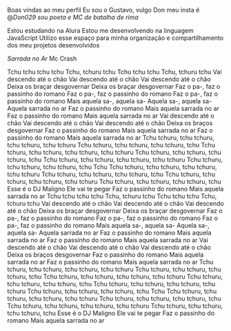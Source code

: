Boas vindas ao meu perfil
Eu sou o Gustavo, vulgo Don
meu insta é @_Don029
sou poeta e MC de batalha de rima_

Estou estudando na Alura
Estou me desenvolvendo na linguagem JavaScript
Utilizo esse espaço para minha organização e compartilhamento dos meu projetos desenvolvidos

*Sarrada no Ar*
Mc Crash

Tchu tchu tchu tchu
Tchu, tchuru tchu
Tchu tchu tchu
Tchu, tchuru tchu
Vai descendo até o chão
Vai descendo até o chão
Vai descendo até o chão
Deixa os braçar desgovernar
Deixa os braçar desgovernar
Faz o pa-, faz o passinho do romano
Faz o pa-, faz o passinho do romano
Faz o pa-, faz o passinho do romano
Mais aquela sa-, aquela sa-
Aquela sa-, aquela sa-
Aquela sarrada no ar
Faz o passinho do romano
Mais aquela sarrada no ar
Faz o passinho do romano
Mais aquela sarrada no ar
Vai descendo até o chão
Vai descendo até o chão
Vai descendo até o chão
Deixa os braços desgovernar
Faz o passinho do romano
Mais aquela sarrada no ar
Faz o passinho do romano
Mais aquela sarrada no ar
Tchu tchuru, tchu tchuru, tchu tchuru, tchu tchuru
Tchu tchuru, tchu tchuru, tchu tchuru, tchu
Tchu tchuru, tchu tchuru, tchu tchuru, tchu tchuru
Tchu tchuru, tchu tchuru, tchu tchuru, tchu
Tchu tchuru, tchu tchuru, tchu tchuru, tchu tchuru
Tchu tchuru, tchu tchuru, tchu tchuru, tchu
Tchu
Tchu tchuru, tchu tchuru, tchu tchuru, tchu tchuru
Tchu tchuru, tchu tchuru, tchu tchuru, tchu
Tchu tchuru, tchu tchuru, tchu tchuru, tchu tchuru
Tchu tchuru, tchu tchuru, tchu tchuru, tchu
Esse é o DJ Maligno
Ele vai te pegar
Faz o passinho do romano
Mais aquela sarrada no ar
Tchu tchu tchu tchu
Tchu, tchuru tchu
Tchu tchu tchu
Tchu, tchuru tchu
Vai descendo até o chão
Vai descendo até o chão
Vai descendo até o chão
Deixa os braçar desgovernar
Deixa os braçar desgovernar
Faz o pa-, faz o passinho do romano
Faz o pa-, faz o passinho do romano
Faz o pa-, faz o passinho do romano
Mais aquela sa-, aquela sa-
Aquela sa-, aquela sa-
Aquela sarrada no ar
Faz o passinho do romano
Mais aquela sarrada no ar
Faz o passinho do romano
Mais aquela sarrada no ar
Vai descendo até o chão
Vai descendo até o chão
Vai descendo até o chão
Deixa os braços desgovernar
Faz o passinho do romano
Mais aquela sarrada no ar
Faz o passinho do romano
Mais aquela sarrada no ar
Tchu tchuru, tchu tchuru, tchu tchuru, tchu tchuru
Tchu tchuru, tchu tchuru, tchu tchuru, tchu
Tchu tchuru, tchu tchuru, tchu tchuru, tchu tchuru
Tchu tchuru, tchu tchuru, tchu tchuru, tchu
Tchu tchuru, tchu tchuru, tchu tchuru, tchu tchuru
Tchu tchuru, tchu tchuru, tchu tchuru, tchu
Tchu
Tchu tchuru, tchu tchuru, tchu tchuru, tchu tchuru
Tchu tchuru, tchu tchuru, tchu tchuru, tchu
Tchu tchuru, tchu tchuru, tchu tchuru, tchu tchuru
Tchu tchuru, tchu tchuru, tchu tchuru, tchu
Esse é o DJ Maligno
Ele vai te pegar
Faz o passinho do romano
Mais aquela sarrada no ar
